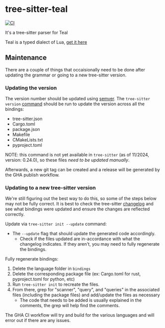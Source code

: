# tree-sitter-teal

[![CI](https://github.com/euclidianAce/tree-sitter-teal/actions/workflows/ci.yml/badge.svg?branch=main)](https://github.com/euclidianAce/tree-sitter-teal/actions/workflows/ci.yml)

It's a tree-sitter parser for Teal

Teal is a typed dialect of Lua, [get it here](https://github.com/teal-language/tl)

## Maintenance

There are a couple of things that occaisionally need to be done after updating the grammar or going to a new tree-sitter version.

### Updating the version
The version number should be updated using [semver](https://semver.org/). The `tree-sitter version` [command](https://tree-sitter.github.io/tree-sitter/creating-parsers#command-version) should be run to update the version across all the bindings:

- tree-sitter.json
- Cargo.toml
- package.json
- Makefile
- CMakeLists.txt
- pyproject.toml

NOTE: this command is not yet available in `tree-sitter` (as of 11/2024, version: 0.24.0), so these files _need to be updated manually_.

Afterwards, a new git tag can be created and a release will be generated by the GHA publish workflow.

### Updating to a new tree-sitter version
We're still figuring out the best way to do this, so some of the steps below may not be fully correct. It is best to check the tree-sitter [changelog](https://github.com/tree-sitter/tree-sitter/releases) and see what bindings were updated and ensure the changes are reflected correctly.

Update via `tree-sitter init --update` command:
- The `--update` flag that should update the generated code accordingly.
  - Check if the files updated are in-accordance with what the changelog indicates. If they aren't, you may need to fully regenerate the bindings.

Fully regenerate bindings:
1. Delete the language folder in `bindings`
2. Delete the corresponding package file (ex: Cargo.toml for rust, pyproject.toml for python, etc)
3. Run `tree-sitter init` to recreate the files.
4. From there, grep for "scanner", "query", and "queries" in the associated files (including the package files) and add/update the files as necessary
    - The code that needs to be added is usually explained in the comments, the grep will help find the comments.

The GHA CI workflow will try and build for the various languages and will error out if there are any issues.



